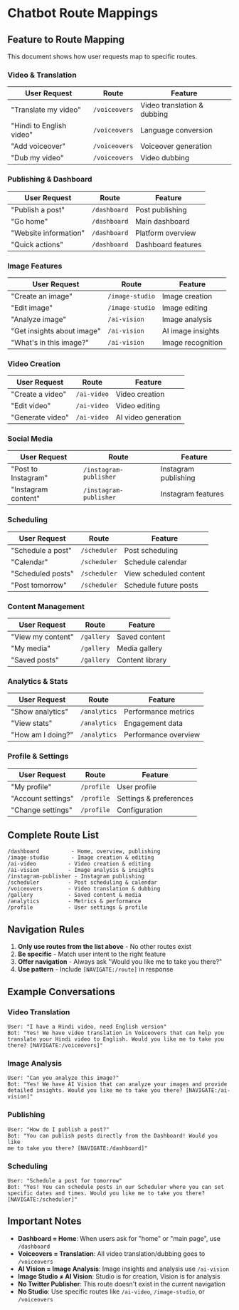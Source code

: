 # Chatbot Route Mappings

## Feature to Route Mapping

This document shows how user requests map to specific routes.

### Video & Translation
| User Request | Route | Feature |
|-------------|-------|---------|
| "Translate my video" | `/voiceovers` | Video translation & dubbing |
| "Hindi to English video" | `/voiceovers` | Language conversion |
| "Add voiceover" | `/voiceovers` | Voiceover generation |
| "Dub my video" | `/voiceovers` | Video dubbing |

### Publishing & Dashboard
| User Request | Route | Feature |
|-------------|-------|---------|
| "Publish a post" | `/dashboard` | Post publishing |
| "Go home" | `/dashboard` | Main dashboard |
| "Website information" | `/dashboard` | Platform overview |
| "Quick actions" | `/dashboard` | Dashboard features |

### Image Features
| User Request | Route | Feature |
|-------------|-------|---------|
| "Create an image" | `/image-studio` | Image creation |
| "Edit image" | `/image-studio` | Image editing |
| "Analyze image" | `/ai-vision` | Image analysis |
| "Get insights about image" | `/ai-vision` | AI image insights |
| "What's in this image?" | `/ai-vision` | Image recognition |

### Video Creation
| User Request | Route | Feature |
|-------------|-------|---------|
| "Create a video" | `/ai-video` | Video creation |
| "Edit video" | `/ai-video` | Video editing |
| "Generate video" | `/ai-video` | AI video generation |

### Social Media
| User Request | Route | Feature |
|-------------|-------|---------|
| "Post to Instagram" | `/instagram-publisher` | Instagram publishing |
| "Instagram content" | `/instagram-publisher` | Instagram features |

### Scheduling
| User Request | Route | Feature |
|-------------|-------|---------|
| "Schedule a post" | `/scheduler` | Post scheduling |
| "Calendar" | `/scheduler` | Schedule calendar |
| "Scheduled posts" | `/scheduler` | View scheduled content |
| "Post tomorrow" | `/scheduler` | Schedule future posts |

### Content Management
| User Request | Route | Feature |
|-------------|-------|---------|
| "View my content" | `/gallery` | Saved content |
| "My media" | `/gallery` | Media gallery |
| "Saved posts" | `/gallery` | Content library |

### Analytics & Stats
| User Request | Route | Feature |
|-------------|-------|---------|
| "Show analytics" | `/analytics` | Performance metrics |
| "View stats" | `/analytics` | Engagement data |
| "How am I doing?" | `/analytics` | Performance overview |

### Profile & Settings
| User Request | Route | Feature |
|-------------|-------|---------|
| "My profile" | `/profile` | User profile |
| "Account settings" | `/profile` | Settings & preferences |
| "Change settings" | `/profile` | Configuration |

## Complete Route List

```
/dashboard          - Home, overview, publishing
/image-studio       - Image creation & editing
/ai-video          - Video creation & editing
/ai-vision         - Image analysis & insights
/instagram-publisher - Instagram publishing
/scheduler         - Post scheduling & calendar
/voiceovers        - Video translation & dubbing
/gallery           - Saved content & media
/analytics         - Metrics & performance
/profile           - User settings & profile
```

## Navigation Rules

1. **Only use routes from the list above** - No other routes exist
2. **Be specific** - Match user intent to the right feature
3. **Offer navigation** - Always ask "Would you like me to take you there?"
4. **Use pattern** - Include `[NAVIGATE:/route]` in response

## Example Conversations

### Video Translation
```
User: "I have a Hindi video, need English version"
Bot: "Yes! We have video translation in Voiceovers that can help you 
translate your Hindi video to English. Would you like me to take you 
there? [NAVIGATE:/voiceovers]"
```

### Image Analysis
```
User: "Can you analyze this image?"
Bot: "Yes! We have AI Vision that can analyze your images and provide 
detailed insights. Would you like me to take you there? [NAVIGATE:/ai-vision]"
```

### Publishing
```
User: "How do I publish a post?"
Bot: "You can publish posts directly from the Dashboard! Would you like 
me to take you there? [NAVIGATE:/dashboard]"
```

### Scheduling
```
User: "Schedule a post for tomorrow"
Bot: "Yes! You can schedule posts in our Scheduler where you can set 
specific dates and times. Would you like me to take you there? 
[NAVIGATE:/scheduler]"
```

## Important Notes

- **Dashboard = Home**: When users ask for "home" or "main page", use `/dashboard`
- **Voiceovers = Translation**: All video translation/dubbing goes to `/voiceovers`
- **AI Vision = Image Analysis**: Image insights and analysis use `/ai-vision`
- **Image Studio ≠ AI Vision**: Studio is for creation, Vision is for analysis
- **No Twitter Publisher**: This route doesn't exist in the current navigation
- **No Studio**: Use specific routes like `/ai-video`, `/image-studio`, or `/voiceovers`
